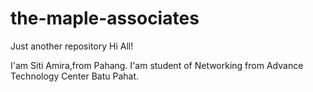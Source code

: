 # the-maple-associates
Just another repository
Hi All!

I'am Siti Amira,from Pahang.
I'am student of Networking from Advance Technology Center Batu Pahat.

